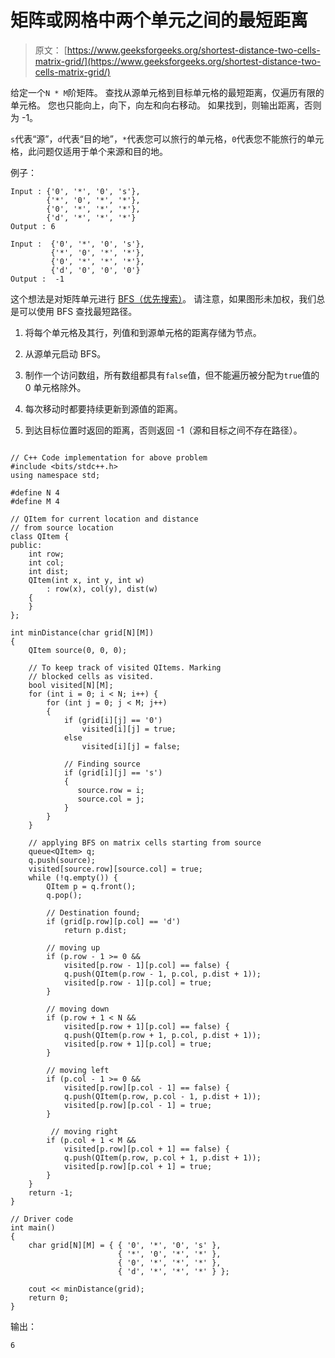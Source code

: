 # 矩阵或网格中两个单元之间的最短距离

> 原文： [https://www.geeksforgeeks.org/shortest-distance-two-cells-matrix-grid/](https://www.geeksforgeeks.org/shortest-distance-two-cells-matrix-grid/)

给定一个`N * M`阶矩阵。 查找从源单元格到目标单元格的最短距离，仅遍历有限的单元格。 您也只能向上，向下，向左和向右移动。 如果找到，则输出距离，否则为 -1。

`s`代表“源”，`d`代表“目的地”，`*`代表您可以旅行的单元格，`0`代表您不能旅行的单元格，此问题仅适用于单个来源和目的地。

例子：

```
Input : {'0', '*', '0', 's'},
        {'*', '0', '*', '*'},
        {'0', '*', '*', '*'},
        {'d', '*', '*', '*'}
Output : 6

Input :  {'0', '*', '0', 's'},
         {'*', '0', '*', '*'},
         {'0', '*', '*', '*'},
         {'d', '0', '0', '0'}
Output :  -1

```



这个想法是对矩阵单元进行 [BFS（优先搜索）](https://www.geeksforgeeks.org/breadth-first-traversal-for-a-graph/)。 请注意，如果图形未加权，我们总是可以使用 BFS 查找最短路径。

1.  将每个单元格及其行，列值和到源单元格的距离存储为节点。

2.  从源单元启动 BFS。

3.  制作一个访问数组，所有数组都具有`false`值，但不能遍历被分配为`true`值的 0 单元格除外。

4.  每次移动时都要持续更新到源值的距离。

5.  到达目标位置时返回的距离，否则返回 -1（源和目标之间不存在路径）。

```

// C++ Code implementation for above problem 
#include <bits/stdc++.h> 
using namespace std; 

#define N 4 
#define M 4 

// QItem for current location and distance 
// from source location 
class QItem { 
public: 
    int row; 
    int col; 
    int dist; 
    QItem(int x, int y, int w) 
        : row(x), col(y), dist(w) 
    { 
    } 
}; 

int minDistance(char grid[N][M]) 
{ 
    QItem source(0, 0, 0); 

    // To keep track of visited QItems. Marking 
    // blocked cells as visited. 
    bool visited[N][M]; 
    for (int i = 0; i < N; i++) { 
        for (int j = 0; j < M; j++) 
        { 
            if (grid[i][j] == '0') 
                visited[i][j] = true; 
            else
                visited[i][j] = false; 

            // Finding source 
            if (grid[i][j] == 's') 
            { 
               source.row = i; 
               source.col = j; 
            } 
        } 
    } 

    // applying BFS on matrix cells starting from source 
    queue<QItem> q; 
    q.push(source); 
    visited[source.row][source.col] = true; 
    while (!q.empty()) { 
        QItem p = q.front(); 
        q.pop(); 

        // Destination found; 
        if (grid[p.row][p.col] == 'd') 
            return p.dist; 

        // moving up 
        if (p.row - 1 >= 0 && 
            visited[p.row - 1][p.col] == false) { 
            q.push(QItem(p.row - 1, p.col, p.dist + 1)); 
            visited[p.row - 1][p.col] = true; 
        } 

        // moving down 
        if (p.row + 1 < N && 
            visited[p.row + 1][p.col] == false) { 
            q.push(QItem(p.row + 1, p.col, p.dist + 1)); 
            visited[p.row + 1][p.col] = true; 
        } 

        // moving left 
        if (p.col - 1 >= 0 && 
            visited[p.row][p.col - 1] == false) { 
            q.push(QItem(p.row, p.col - 1, p.dist + 1)); 
            visited[p.row][p.col - 1] = true; 
        } 

         // moving right 
        if (p.col + 1 < M && 
            visited[p.row][p.col + 1] == false) { 
            q.push(QItem(p.row, p.col + 1, p.dist + 1)); 
            visited[p.row][p.col + 1] = true; 
        } 
    } 
    return -1; 
} 

// Driver code 
int main() 
{ 
    char grid[N][M] = { { '0', '*', '0', 's' }, 
                        { '*', '0', '*', '*' }, 
                        { '0', '*', '*', '*' }, 
                        { 'd', '*', '*', '*' } }; 

    cout << minDistance(grid); 
    return 0; 
} 

```

输出：

```
6

```



